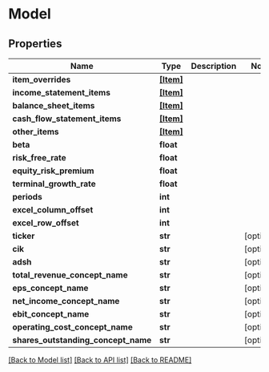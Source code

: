 # Model


## Properties
Name | Type | Description | Notes
------------ | ------------- | ------------- | -------------
**item_overrides** | [**[Item]**](Item.md) |  | 
**income_statement_items** | [**[Item]**](Item.md) |  | 
**balance_sheet_items** | [**[Item]**](Item.md) |  | 
**cash_flow_statement_items** | [**[Item]**](Item.md) |  | 
**other_items** | [**[Item]**](Item.md) |  | 
**beta** | **float** |  | 
**risk_free_rate** | **float** |  | 
**equity_risk_premium** | **float** |  | 
**terminal_growth_rate** | **float** |  | 
**periods** | **int** |  | 
**excel_column_offset** | **int** |  | 
**excel_row_offset** | **int** |  | 
**ticker** | **str** |  | [optional] 
**cik** | **str** |  | [optional] 
**adsh** | **str** |  | [optional] 
**total_revenue_concept_name** | **str** |  | [optional] 
**eps_concept_name** | **str** |  | [optional] 
**net_income_concept_name** | **str** |  | [optional] 
**ebit_concept_name** | **str** |  | [optional] 
**operating_cost_concept_name** | **str** |  | [optional] 
**shares_outstanding_concept_name** | **str** |  | [optional] 

[[Back to Model list]](../README.md#documentation-for-models) [[Back to API list]](../README.md#documentation-for-api-endpoints) [[Back to README]](../README.md)


